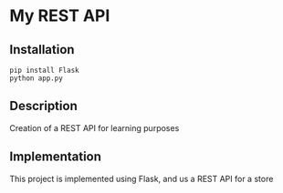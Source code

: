 # My REST API

## Installation

```
pip install Flask
python app.py

```

## Description
Creation of a REST API for learning purposes



## Implementation

This project is implemented using Flask, and us a REST API for a store
